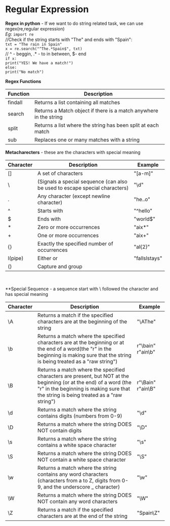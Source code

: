 # Regular Expression

**Regex in python** - If we want to do string related task, we can use regex(re,regular expression) <br />
	*Eg*:	```import re``` <br />
			//Check if the string starts with "The" and ends with "Spain": <br />
			```txt = "The rain in Spain"``` <br />
			```x = re.search("^The.*Spain$", txt)```  <br />
			// ^ - beggin,	.* - to in between,	$- end  <br />
			```if x:``` <br />
			  ```print("YES! We have a match!")``` <br />
			```else:``` <br />
			  ```print("No match")```

**Regex Functions** <br />

| **Function** | **Description** |
|--------------|------------------|
| findall      | Returns a list containing all matches |
| search       | Returns a Match object if there is a match anywhere in the string |
| split        | Returns a list where the string has been split at each match |
| sub          | Replaces one or many matches with a string|

**Metacharecters** -  these are the characters with special meaning  <br />

| **Character** | **Description** | **Example** |
|----------------|-----------------|----------------|
| [] | A set of characters | "[a-m]" |
| \  | (Signals a special sequence (can also be used to escape special characters) | "\d" |
| .  | Any character (except newline character) | "he..o" |
| ^  | Starts with | "^hello" |
| $ | Ends with | "world$" |
| * | Zero or more occurrences | "aix*" |
| + | One or more occurrences | "aix+" |
| {} | Exactly the specified number of occurrences | "al{2}" |
| l(pipe) | Either or | "fallslstays" |
| () | Capture and group |   |
 

**Special Sequence - a sequence start with \ followed the character and has special meaning  <br />

| **Character** | **Description** | **Example**|
|----------------|-----------------|----------------|
| \A | Returns a match if the specified characters are at the beginning of the string | "\AThe" |
| \b | Returns a match where the specified characters are at the beginning or at the end of a word(the "r" in the beginning is making sure that the string is being treated as a "raw string") | r"\bain" r"ain\b" |
| \B | Returns a match where the specified characters are present, but NOT at the beginning (or at the end) of a word (the "r" in the beginning is making sure that the string is being treated as a "raw string") | r"\Bain" r"ain\B"|
| \d | Returns a match where the string contains digits (numbers from 0-9) | "\d" |
| \D | Returns a match where the string DOES NOT contain digits | "\D" |
| \s | Returns a match where the string contains a white space character | "\s" |
| \S | Returns a match where the string DOES NOT contain a white space character | "\S" |
| \w | Returns a match where the string contains any word characters (characters from a to Z, digits from 0-9, and the underscore _ character) | "\w" |
| \W | Returns a match where the string DOES NOT contain any word characters | "\W" |
| \Z | Returns a match if the specified characters are at the end of the string | "Spain\Z" |
